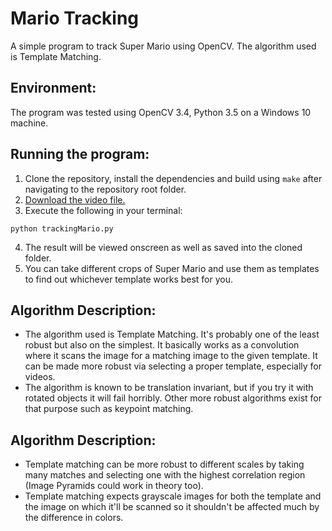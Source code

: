 # Mario Tracking
A simple program to track Super Mario using OpenCV. The algorithm used is Template Matching.

Environment:
---
The program was tested using OpenCV 3.4, Python 3.5 on a Windows 10 machine.

Running the program:
---
1. Clone the repository, install the dependencies and build using `make` after navigating to the repository root folder.
2. [Download the video file.](https://drive.google.com/open?id=0B95Sp237mrsTT3drTlNPdElJOXlOb1gtQjBwWkNiZzBpTXlr)
3. Execute the following in your terminal:
```
python trackingMario.py
```
4. The result will be viewed onscreen as well as saved into the cloned folder.
5. You can take different crops of Super Mario and use them as templates to find out whichever template works best for you.

Algorithm Description:
---
+ The algorithm used is Template Matching. It's probably one of the least robust but also on the simplest. It basically works as a convolution where
it scans the image for a matching image to the given template. It can be made more robust via selecting a proper template, especially for videos.
+ The algorithm is known to be translation invariant, but if you try it with rotated objects it will fail horribly. Other more robust algorithms exist for that purpose such as keypoint matching.

Algorithm Description:
---
+ Template matching can be more robust to different scales by taking many matches and selecting one with the highest correlation region (Image Pyramids could work in theory too).
+ Template matching expects grayscale images for both the template and the image on which it'll be scanned so it shouldn't be affected much by the difference in colors.